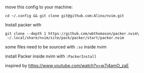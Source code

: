 move this config to your machine:
```
cd ~/.config && git clone git@github.com:Alino/nvim.git
```

Install packer with
```
git clone --depth 1 https://github.com/wbthomason/packer.nvim\
 ~/.local/share/nvim/site/pack/packer/start/packer.nvim
```

some files need to be sourced with ```:so``` inside nvim

install Packer inside nvim with ```:PackerInstall```

inspired by https://www.youtube.com/watch?v=w7i4amO_zaE
